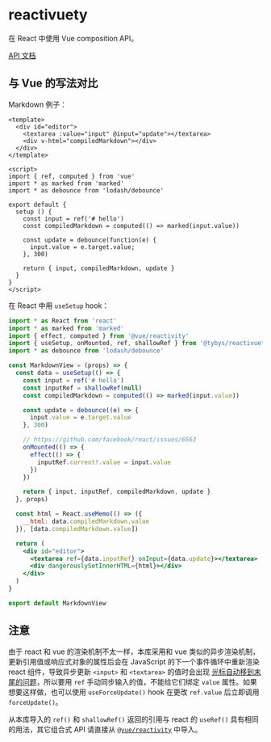 # reactivuety

在 React 中使用 Vue composition API。

[API 文档](https://github.com/toyobayashi/reactivuety/blob/main/docs/api/index.md)

## 与 Vue 的写法对比

Markdown 例子：

```vue
<template>
  <div id="editor">
    <textarea :value="input" @input="update"></textarea>
    <div v-html="compiledMarkdown"></div>
  </div>
</template>

<script>
import { ref, computed } from 'vue'
import * as marked from 'marked'
import * as debounce from 'lodash/debounce'

export default {
  setup () {
    const input = ref('# hello')
    const compiledMarkdown = computed(() => marked(input.value))

    const update = debounce(function(e) {
      input.value = e.target.value;
    }, 300)

    return { input, compiledMarkdown, update }
  }
}
</script>
```

在 React 中用 `useSetup` hook：

```jsx
import * as React from 'react'
import * as marked from 'marked'
import { effect, computed } from '@vue/reactivity'
import { useSetup, onMounted, ref, shallowRef } from '@tybys/reactivuety'
import * as debounce from 'lodash/debounce'

const MarkdownView = (props) => {
  const data = useSetup(() => {
    const input = ref('# hello')
    const inputRef = shallowRef(null)
    const compiledMarkdown = computed(() => marked(input.value))

    const update = debounce((e) => {
      input.value = e.target.value
    }, 300)

    // https://github.com/facebook/react/issues/6563
    onMounted(() => {
      effect(() => {
        inputRef.current!.value = input.value
      })
    })

    return { input, inputRef, compiledMarkdown, update }
  }, props)

  const html = React.useMemo(() => ({
    __html: data.compiledMarkdown.value
  }), [data.compiledMarkdown.value])

  return (
    <div id="editor">
      <textarea ref={data.inputRef} onInput={data.update}></textarea>
      <div dangerouslySetInnerHTML={html}></div>
    </div>
  )
}

export default MarkdownView
```

## 注意

由于 react 和 vue 的渲染机制不太一样，本库采用和 vue 类似的异步渲染机制，更新引用值或响应式对象的属性后会在 JavaScript 的下一个事件循环中重新渲染 react 组件，导致异步更新 `<input>` 和 `<textarea>` 的值时会出现 [光标自动移到末尾的问题](https://github.com/facebook/react/issues/6563)，所以要用 `ref` 手动同步输入的值，不能给它们绑定 `value` 属性。如果想要这样做，也可以使用 `useForceUpdate()` hook 在更改 `ref.value` 后立即调用 `forceUpdate()`。

从本库导入的 `ref()` 和 `shallowRef()` 返回的引用与 react 的 `useRef()` 具有相同的用法，其它组合式 API 请直接从 [`@vue/reactivity`](https://github.com/vuejs/vue-next/tree/master/packages/reactivity) 中导入。
